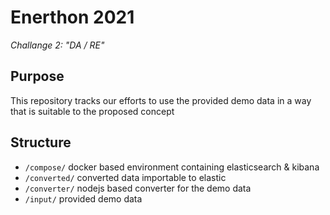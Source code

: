 # Enerthon 2021
*Challange 2: "DA / RE"*

## Purpose
This repository tracks our efforts to use the provided demo data in a way that is suitable to the proposed concept

## Structure
- `/compose/` docker based environment containing elasticsearch & kibana
- `/converted/` converted data importable to elastic
- `/converter/` nodejs based converter for the demo data
- `/input/` provided demo data
